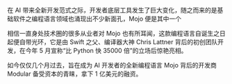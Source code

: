 <p>在 AI 带来全新开发范式之际，开发者底层工具发生了巨大变化，随之而来的是基础软件之编程语言领域也涌现出不少新面孔，Mojo 便是其中一个</p><p>相信一直身处技术圈的很多从业者对 Mojo 也有所耳闻，这款编程语言自诞生之日起便自带光环，它是由 Swift 之父、编译器大神 Chris Lattner 背后的初创团队开发，在今年 5 月宣称“比 Python 快 35000 倍”的立场后惊艳亮相。</p><p>如今仅仅几个月过去，旨在成为 AI 开发者的全新编程语言 Mojo 背后的开发商 Modular 备受资本的青睐，拿下 1 亿美元的融资。</p>